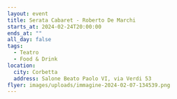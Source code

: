 ```yaml
---
layout: event
title: Serata Cabaret - Roberto De Marchi
starts_at: 2024-02-24T20:00:00
ends_at: ""
all_day: false
tags:
  - Teatro
  - Food & Drink
location:
  city: Corbetta
  address: Salone Beato Paolo VI, via Verdi 53
flyer: images/uploads/immagine-2024-02-07-134539.png
---
```

